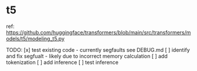 # t5

ref: https://github.com/huggingface/transformers/blob/main/src/transformers/models/t5/modeling_t5.py

TODO:
[x] test existing code
    - currently segfaults see DEBUG.md
[ ] identify and fix segfualt
    - likely due to incorrect memory calculation
[ ] add tokenization
[ ] add inference
[ ] test inference


